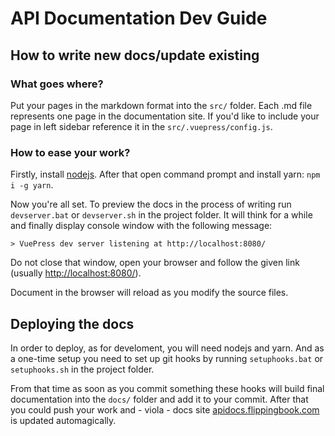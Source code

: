 # API Documentation Dev Guide

## How to write new docs/update existing
### What goes where?
Put your pages in the markdown format into the `src/` folder. Each .md file represents one page in the documentation site. If you'd like to include your page in left sidebar reference it in the `src/.vuepress/config.js`.

### How to ease your work?
Firstly, install [nodejs](https://nodejs.org/en/download/current/). After that open command prompt and install yarn: `npm i -g yarn`.

Now you're all set. To preview the docs in the process of writing run `devserver.bat` or `devserver.sh` in the project folder. It will think for a while and finally display console window with the following message:
```
> VuePress dev server listening at http://localhost:8080/
```
Do not close that window, open your browser and follow the given link (usually [http://localhost:8080/](http://localhost:8080/)).

Document in the browser will reload as you modify the source files.

## Deploying the docs
In order to deploy, as for develoment, you will need nodejs and yarn. And as a one-time setup you need to set up git hooks by running `setuphooks.bat` or `setuphooks.sh` in the project folder.

From that time as soon as you commit something these hooks will build final documentation into the `docs/` folder and add it to your commit. After that you could push your work and - viola - docs site [apidocs.flippingbook.com](http://apidocs.flippingbook.com/) is updated automagically.
